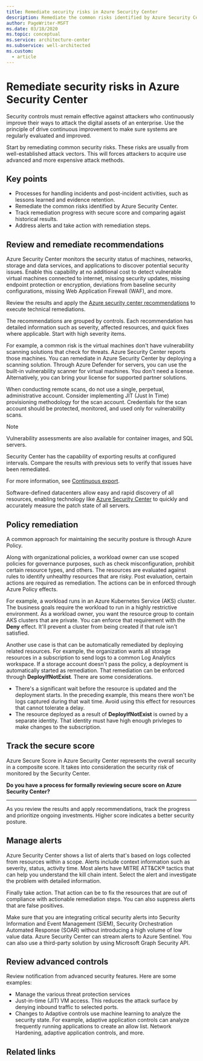 ```yaml
---
title: Remediate security risks in Azure Security Center
description: Remediate the common risks identified by Azure Security Center.
author: PageWriter-MSFT
ms.date: 03/18/2020
ms.topic: conceptual
ms.service: architecture-center
ms.subservice: well-architected
ms.custom:
  - article
---
```


# Remediate security risks in Azure Security Center

Security controls must remain effective against attackers who continuously improve their ways to attack the digital assets of an enterprise. Use the principle of drive continuous improvement to make sure systems are regularly evaluated and improved.

Start by remediating common security risks. These risks are usually from well-established attack vectors. This will forces attackers to acquire use advanced and more expensive attack methods.

## Key points

- Processes for handling incidents and post-incident activities, such as lessons learned and evidence retention.
- Remediate the common risks identified by Azure Security Center.
- Track remediation progress with secure score and comparing agaist historical results. 
- Address alerts and take action with remediation steps.

## Review and remediate recommendations

Azure Security Center monitors the security status of machines, networks, storage and data services, and applications to discover potential security issues. Enable this capability at no additional cost to  detect vulnerable virtual machines connected to internet, missing security updates, missing endpoint protection or encryption, deviations from baseline security configurations, missing Web Application Firewall (WAF), and more.  

Review the results and apply the [Azure security center recommendations](/azure/security-center/security-center-recommendations) to execute technical remediations. 

The recommendations are grouped by controls. Each recommendation has detailed information such as severity, affected resources, and quick fixes where applicable. Start with high severity items. 

For example, a common risk is the virtual machines don't have vulnerability scanning solutions that check for threats. Azure Security Center reports those machines. You can remediate in Azure Security Center by deploying a scanning solution. Through Azure Defender for servers, you can use the built-in vulnerability scanner for virtual machines. You don't need a license. Alternatively, you can bring your license for supported partner solutions. 

When conducting remote scans, do not use a single, perpetual, administrative account. Consider implementing JIT (Just In Time) provisioning methodology for the scan account. Credentials for the scan account should be protected, monitored, and used only for vulnerability scans.

> [!NOTE]
>
>Vulnerability assessments are also available for container images, and SQL servers.

Security Center has the capability of exporting results at configured intervals. Compare the results with previous sets to verify that issues have been remediated. 

For more information, see [Continuous export](azure/security-center/continuous-export). 

Software-defined datacenters allow easy and rapid discovery of all resources, enabling technology like [Azure Security Center](/azure/security-center/security-center-intro) to quickly and accurately measure the patch state of all servers. 


## Policy remediation

A common approach for maintaining the security posture is through Azure Policy. 

Along with organizational policies, a workload owner can use scoped policies for governance purposes, such as check misconfiguration, prohibit certain resource types, and others. The resources are evaluated against rules to identify unhealthy resources that are risky. Post evaluation, certain actions are required as remediation. The actions can be in enforced through Azure Policy effects. 

For example, a workload runs in an Azure Kubernetes Service (AKS) cluster. The business goals require the workload to run in a highly restrictive environment. As a workload owner, you want the resource group to contain AKS clusters that are private. You can enforce that requirement with the **Deny** effect. It'll prevent a cluster from being created if that rule isn't satisfied. 

Another use case is that can be automatically remediated by deploying related resources. For example, the organization wants all storage resources in a subscription to send logs to a common Log Analytics workspace. If a storage account doesn't pass the policy, a deployment is automatically started as remediation. That remediation can be enforced through **DeployIfNotExist**. There are some considerations. 
- There's a significant wait before the resource is updated and the deployment starts. In the preceding example, this means there won't be logs captured during that wait time. Avoid using this effect for resources that cannot tolerate a delay. 
- The resource deployed as a result of **DeployIfNotExist** is owned by a separate identity. That identity must have high enough privleges to make changes to the subscription. 

## Track the secure score

Azure Secure Score in Azure Security Center represents the overall security in a composite score. It takes into consideration the security risk of monitored by the Security Center. 

**Do you have a process for formally reviewing secure score on Azure Security Center?**
***

As you review the results and apply recommendations, track the progress and prioritize ongoing investments. Higher score indicates a better security posture. 

## Manage alerts

Azure Security Center shows a list of alerts that's based on logs collected from resources within a scope. Alerts include context information such as severity, status, activity time. Most alerts have MITRE ATT&CK® tactics that can help you understand the kill chain intent. Select the alert and investigate the problem with detailed information. 

Finally take action. That action can be to fix the resources that are out of compliance with actionable remediation steps. You can also suppress alerts that are false positives. 

Make sure that you are integrating critical security alerts into Security Information and Event Management (SIEM), Security Orchestration Automated Response (SOAR) without introducing a high volume of low value data. Azure Security Center can stream alerts to Azure Sentinel. You can also use a third-party solution by using Microsoft Graph Security API.

## Review advanced controls
Review notification from advanced security features. Here are some examples: 
- Manage the various threat protection services
- Just-in-time (JIT) VM access. This reduces the attack surface by denying inbound traffic to selected ports. 
- Changes to Adaptive controls use machine learning to analyze the security state. For example, adaptive application controls can analyze frequently running applications to create an allow list.  Network Hardening, adaptive application controls, and more.







## Related links










